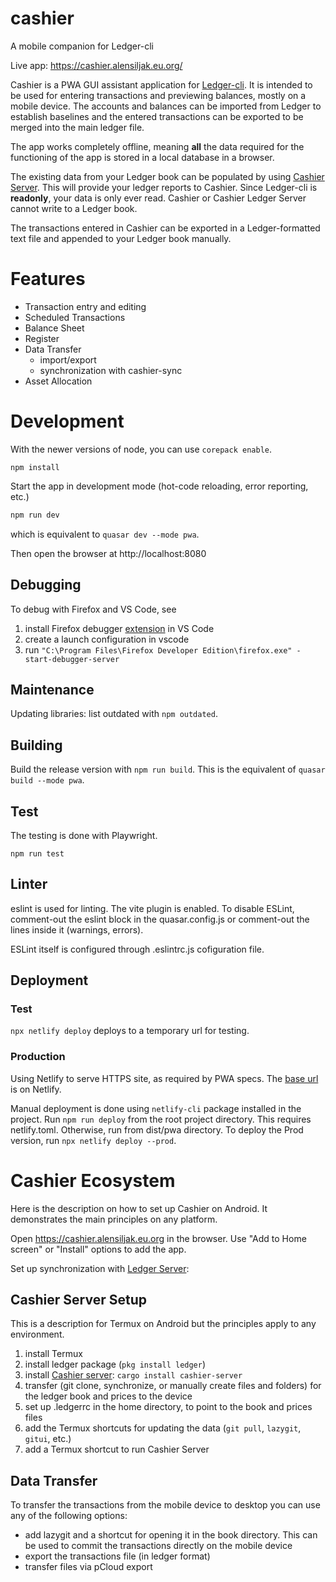 # cashier

A mobile companion for Ledger-cli

Live app: https://cashier.alensiljak.eu.org/

Cashier is a PWA GUI assistant application for [Ledger-cli](https://ledger-cli.org). It is intended to be used for entering transactions and previewing balances, mostly on a mobile device.
The accounts and balances can be imported from Ledger to establish baselines and the entered transactions can be exported to be merged into the main ledger file.

The app works completely offline, meaning **all** the data required for the functioning of the app is stored in a local database in a browser.

The existing data from your Ledger book can be populated by using [Cashier Server](https://github.com/alensiljak/cashier-server-rust). This will provide your ledger reports to Cashier. Since Ledger-cli is **readonly**, your data is only ever read. Cashier or Cashier Ledger Server cannot write to a Ledger book.

The transactions entered in Cashier can be exported in a Ledger-formatted text file and appended to your Ledger book manually.

# Features

- Transaction entry and editing
- Scheduled Transactions
- Balance Sheet
- Register
- Data Transfer
  - import/export
  - synchronization with cashier-sync
- Asset Allocation

# Development

With the newer versions of node, you can use `corepack enable`.

`npm install`

Start the app in development mode (hot-code reloading, error reporting, etc.)

```bash
npm run dev
```

which is equivalent to `quasar dev --mode pwa`.

Then open the browser at http://localhost:8080

## Debugging

To debug with Firefox and VS Code, see

1. install Firefox debugger [extension](https://github.com/firefox-devtools/vscode-firefox-debug) in VS Code
2. create a launch configuration in vscode
3. run `"C:\Program Files\Firefox Developer Edition\firefox.exe" -start-debugger-server`

## Maintenance

Updating libraries: list outdated with `npm outdated`.

## Building

Build the release version with `npm run build`.
This is the equivalent of `quasar build --mode pwa`.

## Test

The testing is done with Playwright.

`npm run test`

## Linter

eslint is used for linting.
The vite plugin is enabled. To disable ESLint, comment-out the eslint block in the quasar.config.js or
comment-out the lines inside it (warnings, errors).

ESLint itself is configured through .eslintrc.js cofiguration file.

## Deployment

### Test

`npx netlify deploy` deploys to a temporary url for testing.

### Production

Using Netlify to serve HTTPS site, as required by PWA specs. The [base url](https://cashier-pwa.netlify.com/) is on Netlify.

Manual deployment is done using `netlify-cli` package installed in the project.
Run `npm run deploy` from the root project directory. This requires netlify.toml. Otherwise, run from dist/pwa directory. To deploy the Prod version, run `npx netlify deploy --prod`.

# Cashier Ecosystem

Here is the description on how to set up Cashier on Android. It demonstrates the main principles on any platform.

Open https://cashier.alensiljak.eu.org in the browser. Use "Add to Home screen" or "Install" options to add the app.

Set up synchronization with [Ledger Server](https://github.com/alensiljak/cashier-server-rust):

## Cashier Server Setup

This is a description for Termux on Android but the principles apply to any environment.

1. install Termux
2. install ledger package (`pkg install ledger`)
3. install [Cashier server](https://github.com/alensiljak/cashier-server-rust): `cargo install cashier-server`
4. transfer (git clone, synchronize, or manually create files and folders) for the ledger book and prices to the device
5. set up .ledgerrc in the home directory, to point to the book and prices files
6. add the Termux shortcuts for updating the data (`git pull`, `lazygit`, `gitui`, etc.)
7. add a Termux shortcut to run Cashier Server

## Data Transfer

To transfer the transactions from the mobile device to desktop you can use any of the following options:

- add lazygit and a shortcut for opening it in the book directory. This can be used to commit the transactions directly on the mobile device
- export the transactions file (in ledger format)
- transfer files via pCloud export
